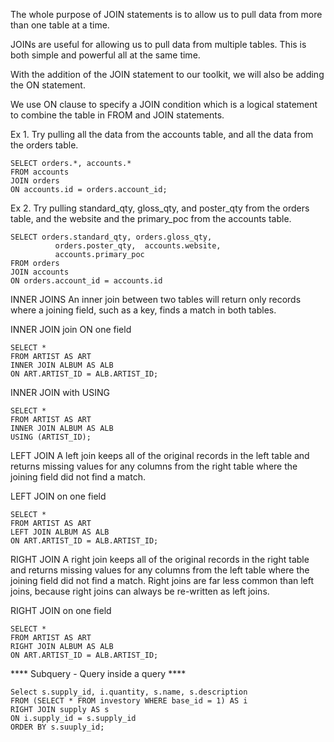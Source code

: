 The whole purpose of JOIN statements is to allow us to pull data from more than one table at a time.

JOINs are useful for allowing us to pull data from multiple tables. This is both simple and powerful all at the same time.

With the addition of the JOIN statement to our toolkit, we will also be adding the ON statement.

We use ON clause to specify a JOIN condition which is a logical statement to combine the table in FROM and JOIN statements.

Ex 1. Try pulling all the data from the accounts table, and all the data from the orders table.

```
SELECT orders.*, accounts.*
FROM accounts
JOIN orders
ON accounts.id = orders.account_id;

```

Ex 2. Try pulling standard_qty, gloss_qty, and poster_qty from the orders table, and the website and the primary_poc from the accounts table.

```
SELECT orders.standard_qty, orders.gloss_qty, 
          orders.poster_qty,  accounts.website, 
          accounts.primary_poc
FROM orders
JOIN accounts
ON orders.account_id = accounts.id
```

INNER JOINS
An inner join between two tables will return only records where a joining field, such as a key, finds a match in both tables.

INNER JOIN join ON one field

```
SELECT *
FROM ARTIST AS ART
INNER JOIN ALBUM AS ALB
ON ART.ARTIST_ID = ALB.ARTIST_ID;
```

INNER JOIN with USING

```
SELECT *
FROM ARTIST AS ART
INNER JOIN ALBUM AS ALB
USING (ARTIST_ID);

```

LEFT JOIN
A left join keeps all of the original records in the left table and returns missing values for any columns from the right table where the joining field did not find a match.

LEFT JOIN on one field

```
SELECT *
FROM ARTIST AS ART
LEFT JOIN ALBUM AS ALB
ON ART.ARTIST_ID = ALB.ARTIST_ID;
```

RIGHT JOIN
A right join keeps all of the original records in the right table and returns missing values for any columns from the left table where the joining field did not find a match. Right joins are far less common than left joins, because right joins can always be re-written as left joins.


RIGHT JOIN on one field
```
SELECT *
FROM ARTIST AS ART
RIGHT JOIN ALBUM AS ALB
ON ART.ARTIST_ID = ALB.ARTIST_ID;
```

**** Subquery - Query inside a query ****
```
Select s.supply_id, i.quantity, s.name, s.description
FROM (SELECT * FROM investory WHERE base_id = 1) AS i
RIGHT JOIN supply AS s 
ON i.supply_id = s.supply_id
ORDER BY s.suuply_id;
```